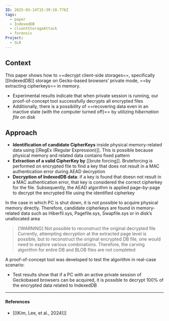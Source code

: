 ```yaml
---
ID: 2025-03-14T15:39:10.776Z
tags:
  - paper
  - IndexedDB
  - clientStorageAttack
  - forensic
Project:
  - SLR
---
```

## Context

This paper shows how to ==decrypt client-side storages==, specifically [[IndexedDB]] storage on Gecko-based browsers’ private mode, ==by extracting cipherkeys== in memory.
- Experimental results indicate that when private session is running, our proof-of-concept tool successfully decrypts all encrypted files
- Additionally, there is a possibility of ==recovering data even in an inactive state (with the computer turned off)== by utilizing *hibernation file* on disk
## Approach

- **Identification of candidate CipherKeys** inside physical memory-related data using [[RegEx (Regular Expression)]]. This is possible because physical memory and related data contains fixed pattern
- **Extraction of a valid CipherKey by** [[brute forcing]]. Bruteforcing is performed on encrypted file to find a key that does not result in a MAC authentication error during AEAD decryption
- **Decryption of IndexedDB data**: if a key is found that doesn not result in a MAC authentication error, that key is considered the correct cipherkey for the file. Subsequently, the AEAD algorithm is applied page-by-page to decrypt the encrypted file using the identified cipherkey

In the case in which PC is shut down, it is not possible to acquire physical memory directly. Therefore, candidate cipherkeys are found in memory-related data such as Hiberfil.sys, Pagefile.sys, Swapfile.sys or in disk’s unallocated area


> [!WARNING] Not possible to reconstruct the original decrypted file
> Currently, attempting decryption at the extracted page level is possible, but to reconstruct the original encrypted DB file, one would need to explore various combinations. Therefore, the carving algorithm for entire DB and BLOB files are not completed

A proof-of-concept tool was developed to test the algorithm in real-case scenario:
- Test results show that if a PC with an active private session of Geckobased browsers can be acquired, it is possible to decrypt 100% of the encrypted data related to IndexedDB


---
#### References
- [[(Kim, Lee, et al., 2024)]]
